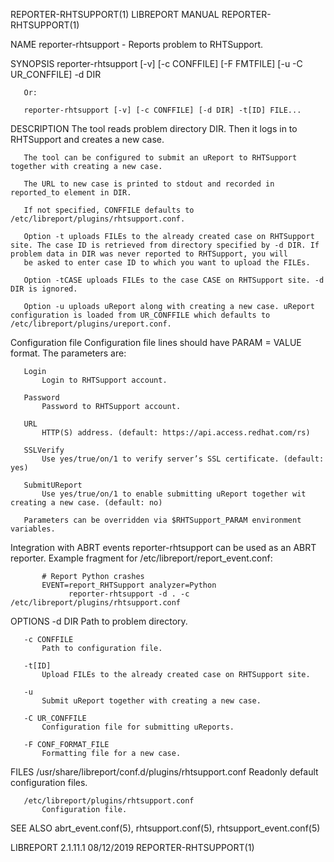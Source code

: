 REPORTER-RHTSUPPORT(1)                                                                         LIBREPORT MANUAL                                                                        REPORTER-RHTSUPPORT(1)



NAME
       reporter-rhtsupport - Reports problem to RHTSupport.

SYNOPSIS
       reporter-rhtsupport [-v] [-c CONFFILE] [-F FMTFILE] [-u -C UR_CONFFILE] -d DIR

       Or:

       reporter-rhtsupport [-v] [-c CONFFILE] [-d DIR] -t[ID] FILE...

DESCRIPTION
       The tool reads problem directory DIR. Then it logs in to RHTSupport and creates a new case.

       The tool can be configured to submit an uReport to RHTSupport together with creating a new case.

       The URL to new case is printed to stdout and recorded in reported_to element in DIR.

       If not specified, CONFFILE defaults to /etc/libreport/plugins/rhtsupport.conf.

       Option -t uploads FILEs to the already created case on RHTSupport site. The case ID is retrieved from directory specified by -d DIR. If problem data in DIR was never reported to RHTSupport, you will
       be asked to enter case ID to which you want to upload the FILEs.

       Option -tCASE uploads FILEs to the case CASE on RHTSupport site. -d DIR is ignored.

       Option -u uploads uReport along with creating a new case. uReport configuration is loaded from UR_CONFFILE which defaults to /etc/libreport/plugins/ureport.conf.

   Configuration file
       Configuration file lines should have PARAM = VALUE format. The parameters are:

       Login
           Login to RHTSupport account.

       Password
           Password to RHTSupport account.

       URL
           HTTP(S) address. (default: https://api.access.redhat.com/rs)

       SSLVerify
           Use yes/true/on/1 to verify server’s SSL certificate. (default: yes)

       SubmitUReport
           Use yes/true/on/1 to enable submitting uReport together wit creating a new case. (default: no)

       Parameters can be overridden via $RHTSupport_PARAM environment variables.

   Integration with ABRT events
       reporter-rhtsupport can be used as an ABRT reporter. Example fragment for /etc/libreport/report_event.conf:

           # Report Python crashes
           EVENT=report_RHTSupport analyzer=Python
                 reporter-rhtsupport -d . -c /etc/libreport/plugins/rhtsupport.conf

OPTIONS
       -d DIR
           Path to problem directory.

       -c CONFFILE
           Path to configuration file.

       -t[ID]
           Upload FILEs to the already created case on RHTSupport site.

       -u
           Submit uReport together with creating a new case.

       -C UR_CONFFILE
           Configuration file for submitting uReports.

       -F CONF_FORMAT_FILE
           Formatting file for a new case.

FILES
       /usr/share/libreport/conf.d/plugins/rhtsupport.conf
           Readonly default configuration files.

       /etc/libreport/plugins/rhtsupport.conf
           Configuration file.

SEE ALSO
       abrt_event.conf(5), rhtsupport.conf(5), rhtsupport_event.conf(5)



LIBREPORT 2.1.11.1                                                                                08/12/2019                                                                           REPORTER-RHTSUPPORT(1)
